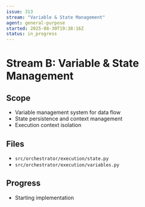 ```yaml
---
issue: 313
stream: "Variable & State Management"
agent: general-purpose
started: 2025-08-30T19:38:16Z
status: in_progress
---
```


# Stream B: Variable & State Management

## Scope
- Variable management system for data flow
- State persistence and context management
- Execution context isolation

## Files
- `src/orchestrator/execution/state.py`
- `src/orchestrator/execution/variables.py`

## Progress
- Starting implementation